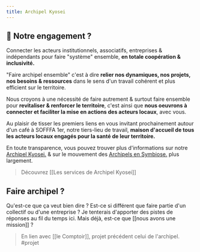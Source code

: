 ```yaml
---
title: Archipel Kyosei
---
```


## 👐 Notre engagement ?

Connecter les acteurs institutionnels, associatifs, entreprises & indépendants pour faire "système" ensemble, **en totale coopération & inclusivité.**

"Faire archipel ensemble" c'est à dire **relier nos dynamiques, nos projets, nos besoins & ressources** dans le sens d'un travail cohérent et plus efficient sur le territoire.

Nous croyons à une nécessité de faire autrement & surtout faire ensemble pour **revitaliser & renforcer le territoire**, c'est ainsi que **nous oeuvrons à connecter et faciliter la mise en actions des acteurs locaux**, avec vous.

Au plaisir de tisser les premiers liens en vous invitant prochainement autour d'un café à SOFFFA 1er, notre tiers-lieu de travail, **maison d'accueil de tous les acteurs locaux engagés pour la santé de leur territoire.**

En toute transparence, vous pouvez trouver plus d'informations sur notre [Archipel Kyosei.](https://www.notion.so/Archipel-Kyosei-93368e15506643e7ade9038e915c5858) & sur le mouvement des  [Archipels en Symbiose.](https://www.notion.so/Archipels-en-Symbiose-943edbd316454f6aa0f4800e9081cac6) plus largement.

> Découvrez [[Les services de Archipel Kyosei]]

## Faire archipel ?
Qu'est-ce que ça veut bien dire ? Est-ce si différent que faire partie d'un collectif ou d'une entreprise ? Je tenterais d'apporter des pistes de réponses au fil du temps ici.
Mais déjà, est-ce que [[nous avons une mission]] ?

> En lien avec [[le Comptoir]], projet précédent celui de l'archipel. #projet 
